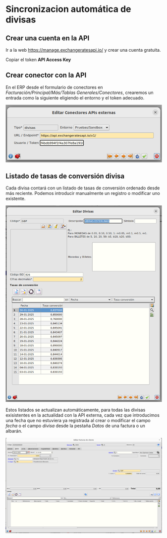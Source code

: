 # Sincronizacion automática de divisas

## Crear una cuenta en la API
Ir a la web https://manage.exchangeratesapi.io/ y crear una cuenta gratuita.

Copiar el token **API Access Key**

## Crear conector con la API

En el ERP desde el formulario de conectores en *Facturación/Principal/Más/Tablas Generales/Conectores*, crearemos un entrada como la siguiente eligiendo el entorno y el token adecuado.

![Conector](./img/conector_api.png)

## Listado de tasas de conversión divisa

Cada divisa contará con un listado de tasas de conversión ordenado desde más reciente. Podemos introducir manualmente un registro o modificar uno existente.

![listado_tasas](./img/listado_tasas.png)

Estos listados se actualizan automáticamente, para todas las divisas exisistentes en la actualidad con la API externa, cada vez que introducimos una fecha que no estuviera ya registrada al crear o modificar el campo *fecha* o el campo *divisa* desde la pestaña *Datos* de una factura o un albarán.

![factura](./img/factura.png)